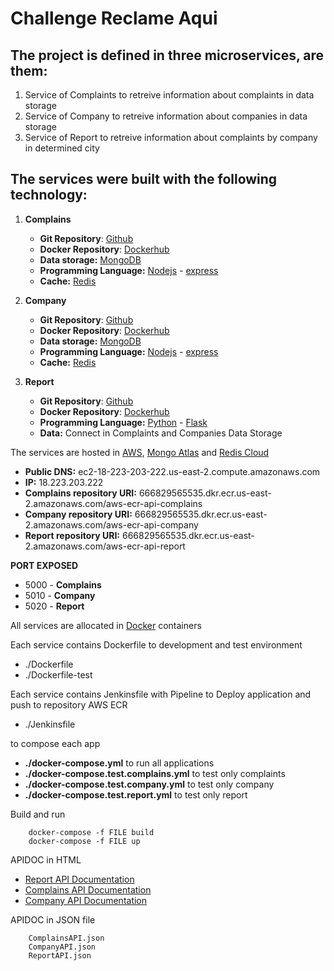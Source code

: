# Challenge Reclame Aqui #

## The project is defined in three microservices, are them: ##

1. Service of Complaints to retreive information about complaints in data storage
2. Service of Company to retreive information about companies in data storage
3. Service of Report to retreive information about complaints by company in determined city

## The services were built with the following technology: ##

1. **Complains**
   + **Git Repository**: [Github](https://github.com/silvablack/service_complains)
   + **Docker Repository**: [Dockerhub](https://hub.docker.com/r/silvablack/service_complains/)
   + **Data storage:** [MongoDB](https://www.mongodb.com/)
   + **Programming Language:** [Nodejs](https://nodejs.org/en/) - [express](http://expressjs.com/pt-br/)
   + **Cache:** [Redis](https://redis.io/)

2. **Company**
   + **Git Repository**: [Github](https://github.com/silvablack/service_company)
   + **Docker Repository**: [Dockerhub](https://hub.docker.com/r/silvablack/service_company/)
   + **Data storage:** [MongoDB](https://www.mongodb.com/)
   + **Programming Language:** [Nodejs](https://nodejs.org/en/) - [express](http://expressjs.com/pt-br/)
   + **Cache:** [Redis](https://redis.io/)

3. **Report**
   + **Git Repository**: [Github](https://github.com/silvablack/service_report)
   + **Docker Repository**: [Dockerhub](https://hub.docker.com/r/silvablack/service_report/)
   + **Programming Language:** [Python](https://www.python.org/) - [Flask](http://flask.pocoo.org/)
   + **Data:** Connect in Complaints and Companies Data Storage

The services are hosted in [AWS](https://aws.amazon.com/pt/), [Mongo Atlas](https://www.mongodb.com/cloud/atlas) and [Redis Cloud](https://redislabs.com/)

+ **Public DNS:** ec2-18-223-203-222.us-east-2.compute.amazonaws.com
+ **IP:** 18.223.203.222
+ **Complains repository URI:** 666829565535.dkr.ecr.us-east-2.amazonaws.com/aws-ecr-api-complains
+ **Company repository URI:** 666829565535.dkr.ecr.us-east-2.amazonaws.com/aws-ecr-api-company
+ **Report repository URI:** 666829565535.dkr.ecr.us-east-2.amazonaws.com/aws-ecr-api-report

**PORT EXPOSED**

+ 5000 - **Complains**
+ 5010 - **Company**
+ 5020 - **Report**

All services are allocated in [Docker](https://www.docker.com/) containers

Each service contains Dockerfile to development and test environment
 
+ ./Dockerfile
+ ./Dockerfile-test

Each service contains Jenkinsfile with Pipeline to Deploy application and push to repository AWS ECR 
   
+ ./Jenkinsfile

to compose each app

+ **./docker-compose.yml** to run all applications
+ **./docker-compose.test.complains.yml** to test only complaints
+ **./docker-compose.test.company.yml** to test only company
+ **./docker-compose.test.report.yml** to test only report

Build and run

        docker-compose -f FILE build
        docker-compose -f FILE up


APIDOC in HTML

+ [Report API Documentation](https://documenter.getpostman.com/view/5097449/RWaGVA8g)
+ [Complains API Documentation](https://documenter.getpostman.com/view/5097449/RWToPHhM)
+ [Company API Documentation](https://documenter.getpostman.com/view/5097449/RWToPHhL)

APIDOC in JSON file

        ComplainsAPI.json
        CompanyAPI.json
        ReportAPI.json
